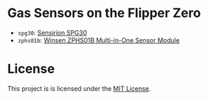 # Gas Sensors on the Flipper Zero

- `spg30`: [Sensirion SPG30](https://sensirion.com/products/catalog/SGP30)
- `zphs01b`: [Winsen ZPHS01B Multi-in-One Sensor Module](https://www.winsen-sensor.com/product/zphs01b.html)

# License

This project is is licensed under the [MIT License](LICENSE).
